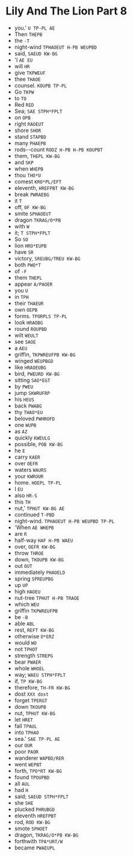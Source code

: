 # Lily And The Lion Part 8

* you.' `U TP-PL AE`
* Then `THEPB`
* the `-T`
* night-wind `TPHAOEUT H-PB WEUPBD`
* said, `SAEUD KW-BG`
* 'I `AE EU`
* will `HR`
* give `TKPWEUF`
* thee `THAOE`
* counsel. `KOUPB TP-PL`
* Go `TKPW`
* to `TO`
* Red `RED`
* Sea; `SAE STPH*FPLT`
* on `OPB`
* right `RAOEUT`
* shore `SHOR`
* stand `STAPBD`
* many `PHAEPB`
* rods--count `RODZ H-PB H-PB KOUPBT`
* them, `THEPL KW-BG`
* and `SKP`
* when `WHEPB`
* thou `THO*U`
* comest `KRO*PL/EFT`
* eleventh, `HREFPBT KW-BG`
* break `PWRAEBG`
* it `T`
* off, `OF KW-BG`
* smite `SPHAOEUT`
* dragon `TKRAG/O*PB`
* with `W`
* it; `T STPH*FPLT`
* So `SO`
* lion `HRO*EUPB`
* have `SR`
* victory, `SREUBG/TREU KW-BG`
* both `PWO*T`
* of `-F`
* them `THEPL`
* appear `A/PAOER`
* you `U`
* in `TPH`
* their `THAEUR`
* own `OEPB`
* forms. `TPORPLS TP-PL`
* look `HRAOBG`
* round `ROUPBD`
* wilt `WEULT`
* see `SAOE`
* a `AEU`
* griffin, `TKPWREUFPB KW-BG`
* winged `WEUPBGD`
* like `HRAOEUBG`
* bird, `PWEURD KW-BG`
* sitting `SAO*EGT`
* by `PWEU`
* jump `SKWRUFRP`
* his `HEUS`
* back `PWABG`
* thy `THAO*EU`
* beloved `PWHROFD`
* one `WUPB`
* as `AZ`
* quickly `KWEULG`
* possible, `POB KW-BG`
* he `E`
* carry `KAER`
* over `OEFR`
* waters `WAURS`
* your `KWROUR`
* home. `HOEPL TP-PL`
* I `EU`
* also `HR-S`
* this `TH`
* nut,' `TPHUT KW-BG AE`
* continued `T-PBD`
* night-wind. `TPHAOEUT H-PB WEUPBD TP-PL`
* 'When `AE WHEPB`
* are `R`
* half-way `HAF H-PB WAEU`
* over, `OEFR KW-BG`
* throw `THROE`
* down, `TKOUPB KW-BG`
* out `OUT`
* immediately `PHAOELD`
* spring `SPREUPBG`
* up `UP`
* high `HAOEU`
* nut-tree `TPHUT H-PB TRAOE`
* which `WEU`
* griffin `TKPWREUFPB`
* be `-B`
* able `ABL`
* rest, `REFT KW-BG`
* otherwise `O*ERZ`
* would `WO`
* not `TPHOT`
* strength `STREPG`
* bear `PWAER`
* whole `WHOEL`
* way; `WAEU STPH*FPLT`
* if, `TP KW-BG`
* therefore, `TH-FR KW-BG`
* dost `XXX dost`
* forget `TPERGT`
* down `TKOUPB`
* nut, `TPHUT KW-BG`
* let `HRET`
* fall `TPAUL`
* into `TPHAO`
* sea.' `SAE TP-PL AE`
* our `OUR`
* poor `PAOR`
* wanderer `WAPBD/RER`
* went `WEPBT`
* forth, `TPO*RT KW-BG`
* found `TPOUPBD`
* all `AUL`
* had `H`
* said; `SAEUD STPH*FPLT`
* she `SHE`
* plucked `PHRUBGD`
* eleventh `HREFPBT`
* rod, `ROD KW-BG`
* smote `SPHOET`
* dragon, `TKRAG/O*PB KW-BG`
* forthwith `TPA*URT/W`
* became `PWAEUPL`
